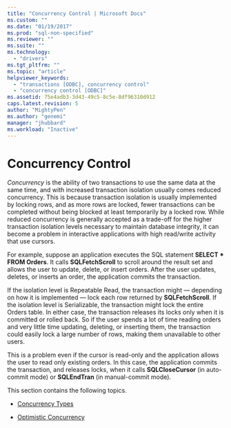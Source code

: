 ```yaml
---
title: "Concurrency Control | Microsoft Docs"
ms.custom: ""
ms.date: "01/19/2017"
ms.prod: "sql-non-specified"
ms.reviewer: ""
ms.suite: ""
ms.technology: 
  - "drivers"
ms.tgt_pltfrm: ""
ms.topic: "article"
helpviewer_keywords: 
  - "transactions [ODBC], concurrency control"
  - "concurrency control [ODBC]"
ms.assetid: 75e4adb3-3d43-49c5-8c5e-8df96310d912
caps.latest.revision: 5
author: "MightyPen"
ms.author: "genemi"
manager: "jhubbard"
ms.workload: "Inactive"
---
```

# Concurrency Control
*Concurrency* is the ability of two transactions to use the same data at the same time, and with increased transaction isolation usually comes reduced concurrency. This is because transaction isolation is usually implemented by locking rows, and as more rows are locked, fewer transactions can be completed without being blocked at least temporarily by a locked row. While reduced concurrency is generally accepted as a trade-off for the higher transaction isolation levels necessary to maintain database integrity, it can become a problem in interactive applications with high read/write activity that use cursors.  
  
 For example, suppose an application executes the SQL statement **SELECT \* FROM Orders**. It calls **SQLFetchScroll** to scroll around the result set and allows the user to update, delete, or insert orders. After the user updates, deletes, or inserts an order, the application commits the transaction.  
  
 If the isolation level is Repeatable Read, the transaction might — depending on how it is implemented — lock each row returned by **SQLFetchScroll**. If the isolation level is Serializable, the transaction might lock the entire Orders table. In either case, the transaction releases its locks only when it is committed or rolled back. So if the user spends a lot of time reading orders and very little time updating, deleting, or inserting them, the transaction could easily lock a large number of rows, making them unavailable to other users.  
  
 This is a problem even if the cursor is read-only and the application allows the user to read only existing orders. In this case, the application commits the transaction, and releases locks, when it calls **SQLCloseCursor** (in auto-commit mode) or **SQLEndTran** (in manual-commit mode).  
  
 This section contains the following topics.  
  
-   [Concurrency Types](../../../odbc/reference/develop-app/concurrency-types.md)  
  
-   [Optimistic Concurrency](../../../odbc/reference/develop-app/optimistic-concurrency.md)
